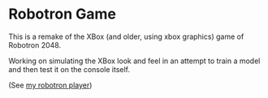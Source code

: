 # Robotron Game

This is a remake of the XBox (and older, using xbox graphics) game of Robotron 2048.

Working on simulating the XBox look and feel in an attempt to train a model and then test it on the console itself.

(See [my robotron player](https://github.com/stridera/robotron))
